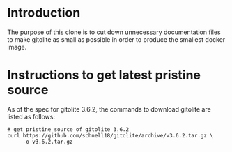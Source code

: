 # Introduction
The purpose of this clone is to cut down unnecessary documentation files
to make gitolite as small as possible in order to produce the smallest
docker image.

# Instructions to get latest pristine source
As of the spec for gitolite 3.6.2, the commands to download gitolite are
listed as follows:

    # get pristine source of gitolite 3.6.2
    curl https://github.com/schnell18/gitolite/archive/v3.6.2.tar.gz \
         -o v3.6.2.tar.gz
